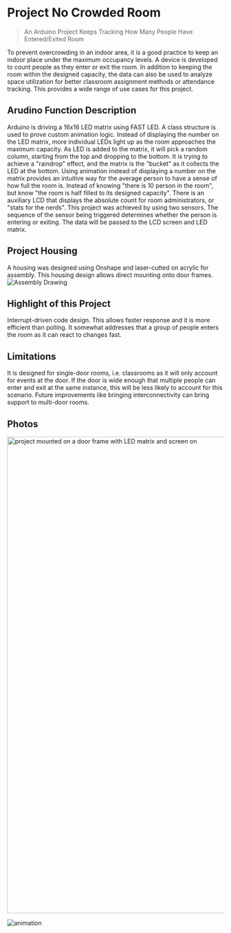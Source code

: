 # Project No Crowded Room
> An Arduino Project Keeps Tracking How Many People Have Entered/Exited Room

To prevent overcrowding in an indoor area, it is a good practice to keep an indoor place under the maximum occupancy levels. A device is developed to count people as they enter or exit the room. In addition to keeping the room within the designed capacity, the data can also be used to analyze space utilization for better classroom assignment methods or attendance tracking. This provides a wide range of use cases for this project. 


## Arudino Function Description
Arduino is driving a 16x16 LED matrix using FAST LED. A class structure is used to prove custom animation logic. Instead of displaying the number on the LED matrix, more individual LEDs light up as the room approaches the maximum capacity. As LED is added to the matrix, it will pick a random column, starting from the top and dropping to the bottom. It is trying to achieve a "raindrop" effect, and the matrix is the "bucket" as it collects the LED at the bottom.
Using animation instead of displaying a number on the matrix provides an intuitive way for the average person to have a sense of how full the room is. Instead of knowing "there is 10 person in the room", but know "the room is half filled to its designed capacity". There is an auxiliary LCD that displays the absolute count for room administrators, or "stats for the nerds". 
This project was achieved by using two sensors. The sequence of the sensor being triggered determines whether the person is entering or exiting. The data will be passed to the LCD screen and LED matrix.

## Project Housing
A housing was designed using Onshape and laser-cutted on acrylic for assembly. This housing design allows direct mounting onto door frames.
![Assembly Drawing ](https://github.com/Zhang563/No-Crowded-Room/assets/60804083/e5383037-7aed-4070-a210-393a6e41237a)

## Highlight of this Project
Interrupt-driven code design. This allows faster response and it is more efficient than polling. It somewhat addresses that a group of people enters the room as it can react to changes fast.

## Limitations
It is designed for single-door rooms, i.e. classrooms as it will only account for events at the door. If the door is wide enough that multiple people can enter and exit at the same instance, this will be less likely to account for this scenario. Future improvements like bringing interconnectivity can bring support to multi-door rooms. 

## Photos

<img width="1109" alt="project mounted on a door frame with LED matrix and screen on" src="https://github.com/Zhang563/No-Crowded-Room/assets/60804083/19c7023b-f6ca-498b-b201-f3c1d54b982c">

![animation](https://github.com/Zhang563/No-Crowded-Room/assets/60804083/67c21f71-8ac5-4d1b-b39c-b543264b5f42)

